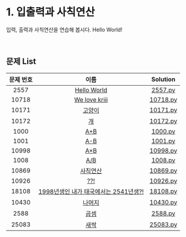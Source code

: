 # 1. 입출력과 사칙연산
입력, 출력과 사칙연산을 연습해 봅시다. Hello World!

<br>

## 문제 List
|문제 번호|이름|Solution|
|:---:|:---:|:---:|
|2557|[Hello World](https://www.acmicpc.net/problem/2557)|[2557.py](https://github.com/tjswodud/BOJ-with-python/blob/master/level%201/2557.py)|
|10718|[We love kriii](https://www.acmicpc.net/problem/10718)|[10718.py](https://github.com/tjswodud/BOJ-with-python/blob/master/level%201/10718.py)|
|10171|[고양이](https://www.acmicpc.net/problem/10171)|[10171.py](https://github.com/tjswodud/BOJ-with-python/blob/master/level%201/10171.py)|
|10172|[개](https://www.acmicpc.net/problem/10172)|[10172.py](https://github.com/tjswodud/BOJ-with-python/blob/master/level%201/10172.py)|
|1000|[A+B](https://www.acmicpc.net/problem/1000)|[1000.py](https://github.com/tjswodud/BOJ-with-python/blob/master/level%201/1000.py)|
|1001|[A-B](https://www.acmicpc.net/problem/1001)|[1001.py](https://github.com/tjswodud/BOJ-with-python/blob/master/level%201/1001.py)|
|10998|[A×B](https://www.acmicpc.net/problem/10998)|[10998.py](https://github.com/tjswodud/BOJ-with-python/blob/master/level%201/10998.py)|
|1008|[A/B](https://www.acmicpc.net/problem/1008)|[1008.py](https://github.com/tjswodud/BOJ-with-python/blob/master/level%201/1008.py)|
|10869|[사칙연산](https://www.acmicpc.net/problem/10869)|[10869.py](https://github.com/tjswodud/BOJ-with-python/blob/master/level%201/10869.py)|
|10926|[??!](https://www.acmicpc.net/problem/10926)|[10926.py](https://github.com/tjswodud/BOJ-with-python/blob/master/level%201/10926.py)|
|18108|[1998년생인 내가 태국에서는 2541년생?!](https://www.acmicpc.net/problem/18108)|[18108.py](https://github.com/tjswodud/BOJ-with-python/blob/master/level%201/18108.py)|
|10430|[나머지](https://www.acmicpc.net/problem/10430)|[10430.py](https://github.com/tjswodud/BOJ-with-python/blob/master/level%201/10430.py)|
|2588|[곱셈](https://www.acmicpc.net/problem/2588)|[2588.py](https://github.com/tjswodud/BOJ-with-python/blob/master/level%201/2588.py)|
|25083|[새싹](https://www.acmicpc.net/problem/25083)|[25083.py](https://github.com/tjswodud/BOJ-with-python/blob/master/level%201/25083.py)|